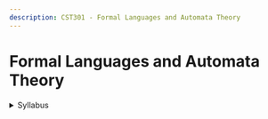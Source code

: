 ```yaml
---
description: CST301 - Formal Languages and Automata Theory
---
```


# Formal Languages and Automata Theory

<details>

<summary>Syllabus</summary>

[Reference 1](https://drive.google.com/file/d/1qCeMui1Ks3JjfXhZIzfzlvuqO8OAzbYf/view)

</details>
